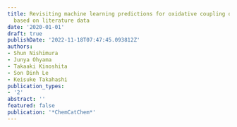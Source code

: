 ```yaml
---
title: Revisiting machine learning predictions for oxidative coupling of methane (OCM)
  based on literature data
date: '2020-01-01'
draft: true
publishDate: '2022-11-18T07:47:45.093812Z'
authors:
- Shun Nishimura
- Junya Ohyama
- Takaaki Kinoshita
- Son Dinh Le
- Keisuke Takahashi
publication_types:
- '2'
abstract: ''
featured: false
publication: '*ChemCatChem*'
---
```


